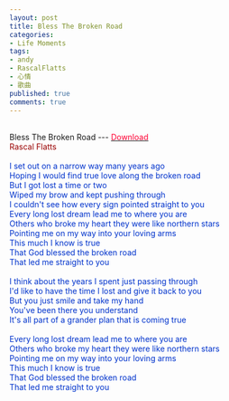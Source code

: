 ```yaml
---
layout: post
title: Bless The Broken Road
categories:
- Life Moments
tags:
- andy
- RascalFlatts
- 心情
- 歌曲
published: true
comments: true
---
```

<p><br />Bless The Broken Road --- <a href="http://www.culture.zju.edu.cn/new/html/upload/music/06-rascal_flatts-bless_the_broken_road.mp3" target="_blank" /><a href="http://www.loraleechristensen.com/Songs/Bless%20the%20Broken%20Road.mp3" target="_blank"><font color="#ff0033">Download</font></a><br /><font color="#990000">Rascal Flatts<br /></font><br /><font color="#0033cc">I set out on a narrow way many years ago <br />Hoping I would find true love along the broken road <br />But I got lost a time or two <br />Wiped my brow and kept pushing through <br />I couldn't see how every sign pointed straight to you <br />Every long lost dream lead me to where you are <br />Others who broke my heart they were like northern stars <br />Pointing me on my way into your loving arms <br />This much I know is true <br />That God blessed the broken road <br />That led me straight to you <br /><br />I think about the years I spent just passing through <br />I'd like to have the time I lost and give it back to you <br />But you just smile and take my hand <br />You've been there you understand <br />It's all part of a grander plan that is coming true <br /><br />Every long lost dream lead me to where you are <br />Others who broke my heart they were like northern stars <br />Pointing me on my way into your loving arms <br />This much I know is true <br />That God blessed the broken road <br />That led me straight to you<br /> </font></p>
